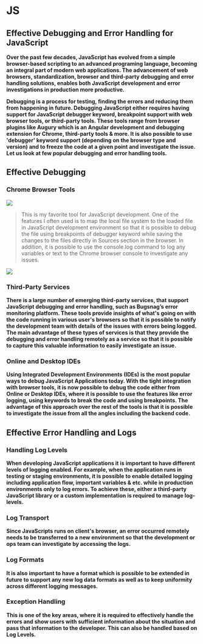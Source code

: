 # JS 
## Effective Debugging and Error Handling for JavaScript

**Over the past few decades, JavaScript has evolved from a simple browser-based scripting to an advanced programing language, becoming an integral part of modern web applications. The advancement of web browsers, standardization, browser and third-party debugging and error handling solutions, enables both JavaScript development and error investigations in production more productive.**

**Debugging is a process for testing, finding the errors and reducing them from happening in future. Debugging JavaScript either requires having support for JavaScript debugger keyword, breakpoint support with web browser tools, or third-party tools. These tools range from browser plugins like Augury which is an Angular development and debugging extension for Chrome, third-party tools & more. It is also possible to use 'debugger' keyword support (depending on the browser type and version) and to freeze the code at a given point and investigate the issue. Let us look at few popular debugging and error handling tools.**


## Effective Debugging

### Chrome Browser Tools


<img src="https://lh5.googleusercontent.com/UwljoUkDvmwhnAC42-YN7zvU2JQcK6ceTOrtjWxGFV7R4unAWnEwKBPkyG8s7WAjpDsHZuZ4Bcv1SPWtR7EscRiMlY4NgTn5h5vOWssq2VG0wzpXHBHu6hbGNedwZqiZL-d7cWsv">

> This is my favorite tool for JavaScript development. One of the features I often used is to map the local file system to the loaded file in JavaScript development environment so that it is possible to debug the file using breakpoints of debugger keyword while saving the changes to the files directly in Sources section in the browser. In addition, it is possible to use the console.log command to log any variables or text to the Chrome browser console to investigate any issues.

<img src="https://lh6.googleusercontent.com/6IuYE7hqFkCb45_Vidh6Dcq8ls3ZM7tDgNxQzEldsLMaM1TJvT8I4gnFImdWZj9ylyLS68GXWE-F3lktiKI-FbvOIdMXiS5nzF9lAfAChr-JHZHMMEbyUnIIWbr4KrVcSYzmwGuo">


### Third-Party Services

**There is a large number of emerging third-party services, that support JavaScript debugging and error handling, such as Bugsnag’s error monitoring platform. These tools provide insights of what's going on with the code running in various user's browsers so that it is possible to notify the development team with details of the issues with errors being logged. The main advantage of these types of services is that they provide the debugging and error handling remotely as a service so that it is possible to capture this valuable information to easily investigate an issue.**

### Online and Desktop IDEs


**Using Integrated Development Environments (IDEs) is the most popular ways to debug JavaScript Applications today. With the tight integration with browser tools, it is now possible to debug the code either from Online or Desktop IDEs, where it is possible to use the features like error logging, using keywords to break the code and using breakpoints. The advantage of this approach over the rest of the tools is that it is possible to investigate the issue from all the angles including the backend code.**

## Effective Error Handling and Logs

### Handling Log Levels

**When developing JavaScript applications it is important to have different levels of logging enabled. For example, when the application runs in testing or staging environments, it is possible to enable detailed logging including application flow, important variables & etc. while in production environments only to log errors. To achieve these, either a third-party JavaScript library or a custom implementation is required to manage log-levels.**

### Log Transport

**Since JavaScripts runs on client's browser, an error occurred remotely needs to be transferred to a new environment so that the development or ops team can investigate by accessing the logs.**

### Log Formats

**It is also important to have a format which is possible to be extended in future to support any new log data formats as well as to keep uniformity across different logging messages.**

### Exception Handling

**This is one of the key areas, where it is required to effectively handle the errors and show users with sufficient information about the situation and pass that information to the developer. This can also be handled based on Log Levels.**